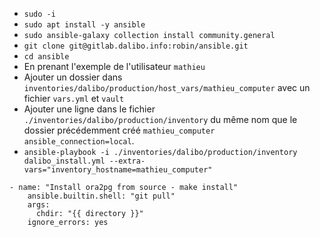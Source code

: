   * `sudo -i`
  * `sudo apt install -y ansible`
  * `sudo ansible-galaxy collection install community.general`
  * `git clone git@gitlab.dalibo.info:robin/ansible.git`
  * `cd ansible`
  * En prenant l'exemple de l'utilisateur `mathieu`
  * Ajouter un dossier dans `inventories/dalibo/production/host_vars/mathieu_computer` avec un fichier `vars.yml` et `vault`
  * Ajouter une ligne dans le fichier `./inventories/dalibo/production/inventory` du même nom que le dossier précédemment créé `mathieu_computer ansible_connection=local`.
  * `ansible-playbook -i ./inventories/dalibo/production/inventory dalibo_install.yml --extra-vars="inventory_hostname=mathieu_computer"`


```
- name: "Install ora2pg from source - make install"
    ansible.builtin.shell: "git pull"
    args:
      chdir: "{{ directory }}"
    ignore_errors: yes
```
